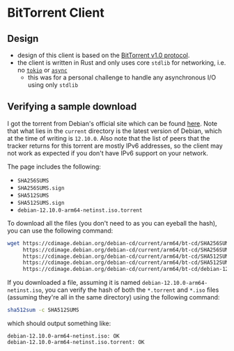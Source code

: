 # BitTorrent Client

## Design

- design of this client is based on the [BitTorrent v1.0 protocol](https://wiki.theory.org/BitTorrentSpecification).
- the client is written in Rust and only uses core `stdlib` for networking, i.e. no [`tokio`](https://docs.rs/tokio/latest/tokio/) or [`async`](https://doc.rust-lang.org/std/keyword.async.html)
  - this was for a personal challenge to handle any asynchronous I/O using only `stdlib`

## Verifying a sample download

I got the torrent from Debian's official site which can be found [here](https://cdimage.debian.org/debian-cd/current/arm64/bt-cd/).
Note that what lies in the `current` directory is the latest version of Debian, which at the time of writing is `12.10.0`.
Also note that the list of peers that the tracker returns for this torrent are mostly IPv6 addresses, so the client
may not work as expected if you don't have IPv6 support on your network.

The page includes the following:

- `SHA256SUMS`
- `SHA256SUMS.sign`
- `SHA512SUMS`
- `SHA512SUMS.sign`
- `debian-12.10.0-arm64-netinst.iso.torrent`

To download all the files (you don't need to as you can eyeball the hash), you can use the following command:

```bash
wget https://cdimage.debian.org/debian-cd/current/arm64/bt-cd/SHA256SUMS \
     https://cdimage.debian.org/debian-cd/current/arm64/bt-cd/SHA256SUMS.sign \
     https://cdimage.debian.org/debian-cd/current/arm64/bt-cd/SHA512SUMS \
     https://cdimage.debian.org/debian-cd/current/arm64/bt-cd/SHA512SUMS.sign \
     https://cdimage.debian.org/debian-cd/current/arm64/bt-cd/debian-12.10.0-arm64-netinst.iso.torrent
```

If you downloaded a file, assuming it is named `debian-12.10.0-arm64-netinst.iso`, you can verify the hash of both
the `*.torrent` and `*.iso` files (assuming they're all in the same directory) using the following command:

```bash
sha512sum -c SHA512SUMS
```

which should output something like:

```text
debian-12.10.0-arm64-netinst.iso: OK
debian-12.10.0-arm64-netinst.iso.torrent: OK
```
